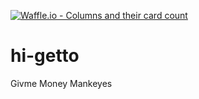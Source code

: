 [![Waffle.io - Columns and their card count](https://badge.waffle.io/8N7I4L2K2/hi-getto.png?columns=all)](https://waffle.io/8N7I4L2K2/hi-getto?utm_source=badge)
# hi-getto
Givme Money Mankeyes

